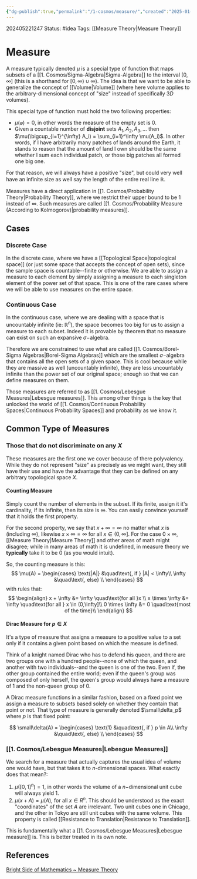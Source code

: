 ```yaml
---
{"dg-publish":true,"permalink":"/1-cosmos/measure/","created":"2025-01-22T11:17:14.025-05:00","updated":"2024-05-29T12:01:26.643-04:00"}
---
```


202405221247
Status: #idea
Tags: [[Measure Theory\|Measure Theory]]
# Measure
A measure typically denoted $\mu$ is a special type of function that maps subsets of a [[1. Cosmos/Sigma-Algebra\|Sigma-Algebra]] to the interval $[0,\infty]$ (this is a shorthand for $[0,\infty) \cup \infty$). The idea is that we want to be able to generalize the concept of [[Volume\|Volume]] (where here volume applies to the arbitrary-dimensional concept of "size" instead of specifically $3D$ volumes).

This special type of function must hold the two following properties:
- $\mu(\varnothing) = 0$, in other words the measure of the empty set is $0$.
- Given a countable number of **disjoint** sets $A_1, A_2, A_3, \dots$ then $\mu(\bigcup_{i=1}^{\infty} A_i) = \sum_{i=1}^\infty \mu(A_i)$. In other words, if I have arbitrarily many patches of lands around the Earth, it stands to reason that the amount of land I own should be the same whether I sum each individual patch, or those big patches all formed one big one.

For that reason, we will always have a positive "size", but could very well have an infinite size as well say the length of the entire real line $\mathbb R$.

Measures have a direct application in [[1. Cosmos/Probability Theory\|Probability Theory]], where we restrict their upper bound to be $1$ instead of $\infty$. Such measures are called [[1. Cosmos/Probability Measure (According to Kolmogorov)\|probability measures]].



## Cases
### Discrete Case
In the discrete case, where we have a [[Topological Space\|topological space]] (or just some space that accepts the concept of open sets), since the sample space is countable--finite or otherwise. We are able to assign a measure to each element by simply assigning a measure to each singleton element of the power set of that space. This is one of the rare cases where we will be able to use measures on the entire space.

### Continuous Case
In the continuous case, where we are dealing with a space that is uncountably infinite (ie: $\mathbb R^n$), the space becomes too big for us to assign a measure to each subset. Indeed it is provable by theorem that no measure can exist on such an expansive $\sigma-$algebra.

Therefore we are constrained to use what are called [[1. Cosmos/Borel-Sigma Algebras\|Borel-Sigma Algebras]] which are the smallest $\sigma-$algebra that contains all the open sets of a given space. This is cool because while they are massive as well (uncountably infinite), they are less uncountably infinite than the power set of our original space; enough so that we can define measures on them.

Those measures are referred to as [[1. Cosmos/Lebesgue Measures\|Lebesgue measures]]. This among other things is the key that unlocked the world of [[1. Cosmos/Continuous Probability Spaces\|Continuous Probability Spaces]] and probability as we know it.

## Common Type of Measures
### Those that do not discriminate on any $X$
These measures are the first one we cover because of there polyvalency. While they do not represent "size" as precisely as we might want, they still have their use and have the advantage that they can be defined on any arbitrary topological space $X$.
#### Counting Measure
Simply count the number of elements in the subset. If its finite, assign it it's cardinality, if its infinite, then its size is $\infty$. You can easily convince yourself that it holds the first property.

For the second property, we say that $x + \infty=\infty$ no matter what $x$ is (including $\infty$), likewise $x\times\infty = \infty$ for all $x \in (0,\infty]$. For the case $0 \times \infty$, [[Measure Theory\|Measure Theory]] and other areas of math might disagree; while in many areas of math it is undefined, in measure theory we **typically** take it to be $0$ (as you would intuit).

So, the counting measure is this:
$$ 
\mu(A) = 
     \begin{cases}
       \text{|A|} &\quad\text{, if } |A| < \infty\\
       \infty &\quad\text{, else} \\
     \end{cases}
$$
with rules that:
$$
\begin{align}
x + \infty &= \infty \quad\text{for all }x \\
x \times \infty &= \infty \quad\text{for all } x \in (0,\infty]\\
0 \times \infty &= 0 \quad\text{most of the time}\\
\end{align}
$$
#### Dirac Measure for $p\in X$
It's a type of measure that assigns a measure to a positive value to a set only if it contains a given point based on which the measure is defined.

Think of a knight named Dirac who has to defend his queen, and there are two groups one with a hundred people--none of which the queen, and another with two individuals--and the queen is one of the two. Even if, the other group contained the entire world; even if the queen's group was composed of only herself, the queen's group would always have a measure of $1$ and the non-queen group of $0$.

A Dirac measure functions in a similar fashion, based on a fixed point we assign a measure to subsets based solely on whether they contain that point or not. That type of measure is generally denoted $\small\delta_p$ where $p$ is that fixed point:

$$ 
\small\delta(A) = 
     \begin{cases}
       \text{1} &\quad\text{, if } p \in A\\
       \infty &\quad\text{, else} \\
     \end{cases}
$$


### [[1. Cosmos/Lebesgue Measures\|Lebesgue Measures]]
We search for a measure that actually captures the usual idea of volume one would have, but that takes it to $n$-dimensional spaces. What exactly does that mean?:
1. $\mu([0,1]^n)=1$, in other words the volume of a $n-$dimensional unit cube will always yield $1$.
2. $\mu(x+A)=\mu(A)$, for all $x\in R^n$. This should be understood as the exact "coordinates" of the set $A$ are irrelevant. Two unit cubes one in Chicago, and the other in Tokyo are still unit cubes with the same volume. This property is called  [[Resistance to Translation\|Resistance to Translation]].

This is fundamentally what a [[1. Cosmos/Lebesgue Measures\|Lebesgue measure]] is. 
This is better treated in its own note.
## References
[Bright Side of Mathematics ~ Measure Theory](https://www.youtube.com/watch?v=7O7qPrNIt7w&list=PLBh2i93oe2qvMVqAzsX1Kuv6-4fjazZ8j&index=3)